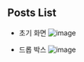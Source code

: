 ## Posts List

- 초기 화면
![image](https://github.com/user-attachments/assets/fb96ef4c-acc1-4816-8168-572cf2c28ba0)

- 드롭 박스
![image](https://github.com/user-attachments/assets/751b2858-c689-4896-b172-3b53834d09e3)
